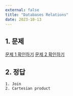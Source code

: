 ```yaml
---
external: false
title: "Databases Relations"
date: 2023-10-13
---
```


## 1. 문제

[문제 1 확인하기](https://www.hackerrank.com/challenges/relations-1/problem)
[문제 2 확인하기](https://www.hackerrank.com/challenges/relations-2/problem)

## 2. 정답

```textile
1. Join
2. Cartesian product
```
